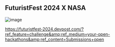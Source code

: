 ## FuturistFest 2024 X NASA

![image](https://github.com/user-attachments/assets/2dd89cdc-65f3-4a03-9497-616b219c7271)

https://futuristfest-2024.devpost.com/?ref_feature=challenge&amp;ref_medium=your-open-hackathons&amp;ref_content=Submissions+open

